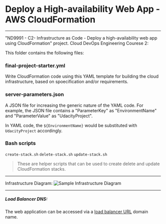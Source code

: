 # Deploy a High-availability Web App - AWS CloudFormation
---
"ND9991 - C2- Infrastructure as Code - Deploy a high-availability web app using CloudFormation" project. Cloud DevOps Engineering Courese 2:

This folder contains the following files:

### final-project-starter.yml
Write CloudFormation code using this YAML template for building the cloud infrastructure, based on spoecification and/or requirements.

### server-parameters.json
A JSON file for increasing the generic nature of the YAML code. For example, the JSON file contains a "ParameterKey" as "EnvironmentName" and "ParameterValue" as "UdacityProject". 

In YAML code, the `${EnvironmentName}` would be substituted with `UdacityProject` accordingly.

### Bash scripts
```create-stack.sh``` ```delete-stack.sh``` ```update-stack.sh```
> These are helper scripts that can be used to create delete and update CloudFormation stacks.

---
Infrastructure Diagram:
![Sample Infrastructure Diagram](aws-infrastructure-diagram.jpg)

---
##### Load Balancer DNS:
The web application can be accessed via a [load balancer URL](http://udagr-WebAp-GQ3Z3HPIUIWT-818124837.us-east-2.elb.amazonaws.com) domain name.